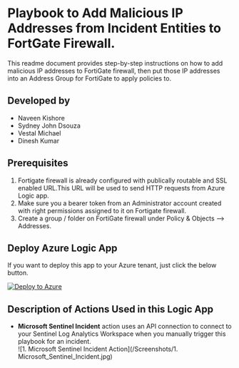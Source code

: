 # Playbook to Add Malicious IP Addresses from Incident Entities to FortGate Firewall.
This readme document provides step-by-step instructions on how to add malicious IP addresses to FortiGate firewall, then put those IP addresses into an Address Group for FortiGate to apply policies to.

## Developed by 
* Naveen Kishore
* Sydney John Dsouza
* Vestal Michael
* Dinesh Kumar

## Prerequisites
1. Fortigate firewall is already configured with publically routable and SSL enabled URL.This URL will be used to send HTTP requests from Azure Logic app.
2. Make sure you a bearer token from an Administrator account created with right permissions assigned to it on Fortigate firewall.
3. Create a group / folder on FortiGate firewall under Policy & Objects --> Addresses.

## Deploy Azure Logic App

If you want to deploy this app to your Azure tenant, just click the below button.

[![Deploy to Azure](https://aka.ms/deploytoazurebutton)](https://portal.azure.com/#create/Microsoft.Template/uri/https%3A%2F%2Fraw.githubusercontent.com%2FNaveen-SWO%2FAddIPtoFortiGate%2Frefs%2Fheads%2Fmain%2Ftemplate.json)

## Description of Actions Used in this Logic App
- **Microsoft Sentinel Incident** action uses an API connection to connect to your Sentinel Log Analytics Workspace when you manually trigger this playbook for an incident.  
  ![1. Microsoft Sentinel Incident Action](/Screenshots/1. Microsoft_Sentinel_Incident.jpg)
